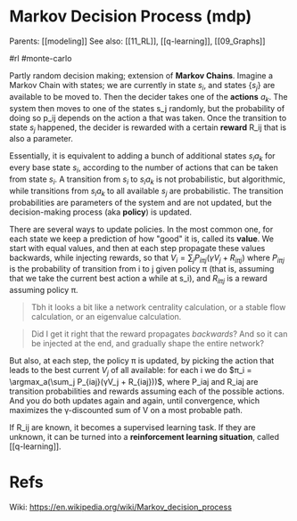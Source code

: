 # Markov Decision Process (mdp)

Parents: [[modeling]]
See also: [[11_RL]], [[q-learning]], [[09_Graphs]]

#rl #monte-carlo


Partly random decision making; extension of **Markov Chains**. Imagine a Markov Chain with states; we are currently in state $s_i$, and states $\{s_j\}$ are available to be moved to. Then the decider takes one of the **actions** $a_k$. The system then moves to one of the states s_j randomly, but the probability of doing so p_ij depends on the action a that was taken. Once the transition to state $s_j$ happened, the decider is rewarded with a certain **reward** R_ij that is also a parameter.

Essentially, it is equivalent to adding a bunch of additional states $s_i a_k$ for every base state $s_i$, according to the number of actions that can be taken from state $s_i$. A transition from $s_i$ to $s_i a_k$ is not probabilistic, but algorithmic, while transitions from $s_i a_k$ to all available $s_j$ are probabilistic. The transition probabilities are parameters of the system and are not updated, but the decision-making process (aka **policy**) is updated. 

There are several ways to update policies. In the most common one, for each state we keep a prediction of how "good" it is, called its **value**.  We start with equal values, and then at each step propagate these values backwards, while injecting rewards, so that $V_i = \sum_j P_{iπj}(γV_j + R_{iπj})$ where $P_{iπj}$ is the probability of transition from i to j given policy π (that is, assuming that we take the current best action a while at s_i), and $R_{iπj}$ is a reward assuming policy π.

> Tbh it looks a bit like a network centrality calculation, or a stable flow calculation, or an eigenvalue calculation.

> Did I get it right that the reward propagates _backwards_? And so it can be injected at the end, and gradually shape the entire network?

But also, at each step, the policy π is updated, by picking the action that leads to the best current $V_j$ of all available: for each i we do $π_i = \argmax_a(\sum_j P_{iaj}(γV_j + R_{iaj}))$, where P_iaj and R_iaj are transition probabilities and rewards assuming each of the possible actions. And you do both updates again and again, until convergence, which maximizes the γ-discounted sum of V on a most probable path.

If R_ij are known, it becomes a supervised learning task. If they are unknown, it can be turned into a **reinforcement learning situation**, called [[q-learning]].

# Refs

Wiki: https://en.wikipedia.org/wiki/Markov_decision_process